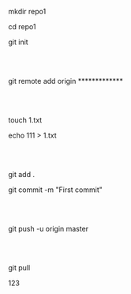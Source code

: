 mkdir repo1

cd repo1

git init

<br />
<br />

git remote add origin *************

<br />
<br />

touch 1.txt

echo 111 > 1.txt  

<br />
<br />

git add .

git commit -m "First commit"

<br />
<br />

git push -u origin master


<br />
<br />

git pull


123